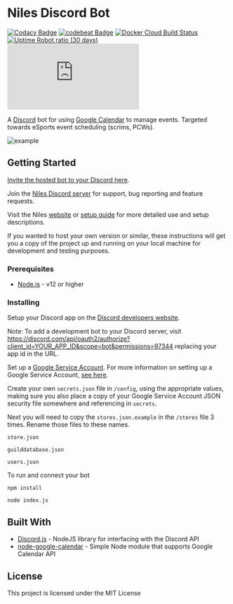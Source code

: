 # Niles Discord Bot
[![Codacy Badge](https://app.codacy.com/project/badge/Grade/42ad70ef7e0842da99a2176d5684e0a3)](https://www.codacy.com/gh/niles-bot/niles/dashboard)
[![codebeat Badge](https://codebeat.co/badges/dc7cdd12-2d64-48b4-95c7-7fe3f5cf81a4)](https://codebeat.co/projects/github-com-niles-bot-niles-master)
[![Docker Cloud Build Status](https://img.shields.io/docker/cloud/build/mchangrh/niles)](https://hub.docker.com/r/mchangrh/niles)
[![Uptime Robot ratio (30 days)](https://img.shields.io/uptimerobot/ratio/m786400338-c0cc4ceea17d04b822cc83d9)](https://status.mchang.icu/786400338)
![node-current](https://img.shields.io/node/v/discord.js)

A [Discord](https://discord.com/) bot for using [Google Calendar](calendar.google.com) to manage events.
Targeted towards eSports event scheduling (scrims, PCWs).

![example](https://i.imgur.com/3yYK4QB.png)

## Getting Started

[Invite the hosted bot to your Discord here](https://discord.com/oauth2/authorize?permissions=97344&scope=bot&client_id=320434122344366082).

Join the [Niles Discord server](https://discord.gg/jNyntBn) for support, bug reporting and feature requests.

Visit the Niles [website](https://nilesbot.com/) or [setup guide](https://nilesbot.com/start) for more detailed use and setup descriptions.

If you wanted to host your own version or similar, these instructions will get you a copy of the project up and running on your local machine for development and testing purposes.

### Prerequisites

* [Node.js](https://nodejs.org/en/) - v12 or higher

### Installing

Setup your Discord app on the [Discord developers website](https://discord.com/developers/applications/me).

Note: To add a development bot to your Discord server, visit https://discord.com/api/oauth2/authorize?client_id=YOUR_APP_ID&scope=bot&permissions=97344 replacing your app id in the URL.

Set up a [Google Service Account](https://developers.google.com/identity/protocols/OAuth2ServiceAccount).
For more information on setting up a Google Service Account, [see here](https://github.com/yuhong90/node-google-calendar/wiki#setup-service-accounts).

Create your own `secrets.json` file in `/config`, using the appropriate values, making sure you also place a copy of your Google Service Account JSON security file somewhere and referencing in `secrets`.

Next you will need to copy the `stores.json.example` in the `/stores` file 3 times.
Rename those files to these names.
```
store.json
```
```
guilddatabase.json
```
```
users.json
```

To run and connect your bot

```
npm install
```

```
node index.js
```

## Built With

* [Discord.js](https://github.com/discordjs/discord.js) - NodeJS library for interfacing with the Discord API
* [node-google-calendar](https://github.com/mchangrh/node-google-calendar) - Simple Node module that supports Google Calendar API

## License

This project is licensed under the MIT License
